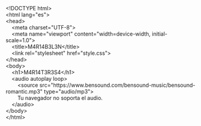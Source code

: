<html><head></head><body style="overflow-wrap: break-word; -webkit-nbsp-mode: space; line-break: after-white-space;"><div>&lt;!DOCTYPE html&gt;</div><div>&lt;html lang="es"&gt;</div><div>&lt;head&gt;</div><div>&nbsp; &nbsp; &lt;meta charset="UTF-8"&gt;</div><div>&nbsp; &nbsp; &lt;meta name="viewport" content="width=device-width, initial-scale=1.0"&gt;</div><div>&nbsp; &nbsp; &lt;title&gt;M4R14B3L3N&lt;/title&gt;</div><div>&nbsp; &nbsp; &lt;link rel="stylesheet" href="style.css"&gt;</div><div>&lt;/head&gt;</div><div>&lt;body&gt;</div><div>&nbsp; &nbsp; &lt;h1&gt;M4R14T3R3S4&lt;/h1&gt;</div><div>&nbsp; &nbsp; &lt;audio autoplay loop&gt;</div><div>&nbsp; &nbsp; &nbsp; &nbsp; &lt;source src="https://www.bensound.com/bensound-music/bensound-romantic.mp3" type="audio/mp3"&gt;</div><div>&nbsp; &nbsp; &nbsp; &nbsp; Tu navegador no soporta el audio.</div><div>&nbsp; &nbsp; &lt;/audio&gt;</div><div>&lt;/body&gt;</div><div>&lt;/html&gt;</div></body></html>
